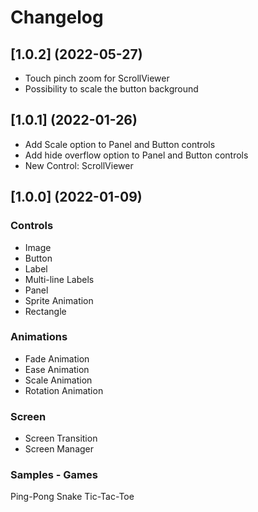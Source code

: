 # Changelog

## [1.0.2] (2022-05-27)

- Touch pinch zoom for ScrollViewer
- Possibility to scale the button background

## [1.0.1] (2022-01-26)

- Add Scale option to Panel and Button controls
- Add hide overflow option to Panel and Button controls
- New Control: ScrollViewer

## [1.0.0] (2022-01-09)

### Controls
- Image
- Button
- Label
- Multi-line Labels
- Panel
- Sprite Animation
- Rectangle

### Animations
- Fade Animation
- Ease Animation
- Scale Animation
- Rotation Animation

### Screen
- Screen Transition
- Screen Manager

### Samples - Games
Ping-Pong
Snake
Tic-Tac-Toe
